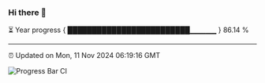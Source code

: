 ### Hi there 👋

⏳ Year progress { █████████████████████████▁▁▁▁▁ } 86.14 %

---

⏰ Updated on Mon, 11 Nov 2024 06:19:16 GMT

![Progress Bar CI](https://github.com/liununu/liununu/workflows/Progress%20Bar%20CI/badge.svg)
